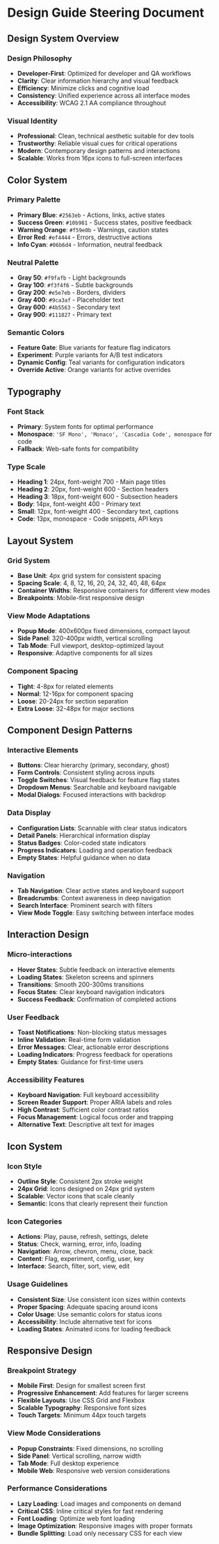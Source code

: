 # Design Guide Steering Document

## Design System Overview

### Design Philosophy

- **Developer-First**: Optimized for developer and QA workflows
- **Clarity**: Clear information hierarchy and visual feedback
- **Efficiency**: Minimize clicks and cognitive load
- **Consistency**: Unified experience across all interface modes
- **Accessibility**: WCAG 2.1 AA compliance throughout

### Visual Identity

- **Professional**: Clean, technical aesthetic suitable for dev tools
- **Trustworthy**: Reliable visual cues for critical operations
- **Modern**: Contemporary design patterns and interactions
- **Scalable**: Works from 16px icons to full-screen interfaces

## Color System

### Primary Palette

- **Primary Blue**: `#2563eb` - Actions, links, active states
- **Success Green**: `#10b981` - Success states, positive feedback
- **Warning Orange**: `#f59e0b` - Warnings, caution states
- **Error Red**: `#ef4444` - Errors, destructive actions
- **Info Cyan**: `#06b6d4` - Information, neutral feedback

### Neutral Palette

- **Gray 50**: `#f9fafb` - Light backgrounds
- **Gray 100**: `#f3f4f6` - Subtle backgrounds
- **Gray 200**: `#e5e7eb` - Borders, dividers
- **Gray 400**: `#9ca3af` - Placeholder text
- **Gray 600**: `#4b5563` - Secondary text
- **Gray 900**: `#111827` - Primary text

### Semantic Colors

- **Feature Gate**: Blue variants for feature flag indicators
- **Experiment**: Purple variants for A/B test indicators
- **Dynamic Config**: Teal variants for configuration indicators
- **Override Active**: Orange variants for active overrides

## Typography

### Font Stack

- **Primary**: System fonts for optimal performance
- **Monospace**: `'SF Mono', 'Monaco', 'Cascadia Code', monospace` for code
- **Fallback**: Web-safe fonts for compatibility

### Type Scale

- **Heading 1**: 24px, font-weight 700 - Main page titles
- **Heading 2**: 20px, font-weight 600 - Section headers
- **Heading 3**: 18px, font-weight 600 - Subsection headers
- **Body**: 14px, font-weight 400 - Primary text
- **Small**: 12px, font-weight 400 - Secondary text, captions
- **Code**: 13px, monospace - Code snippets, API keys

## Layout System

### Grid System

- **Base Unit**: 4px grid system for consistent spacing
- **Spacing Scale**: 4, 8, 12, 16, 20, 24, 32, 40, 48, 64px
- **Container Widths**: Responsive containers for different view modes
- **Breakpoints**: Mobile-first responsive design

### View Mode Adaptations

- **Popup Mode**: 400x600px fixed dimensions, compact layout
- **Side Panel**: 320-400px width, vertical scrolling
- **Tab Mode**: Full viewport, desktop-optimized layout
- **Responsive**: Adaptive components for all sizes

### Component Spacing

- **Tight**: 4-8px for related elements
- **Normal**: 12-16px for component spacing
- **Loose**: 20-24px for section separation
- **Extra Loose**: 32-48px for major sections

## Component Design Patterns

### Interactive Elements

- **Buttons**: Clear hierarchy (primary, secondary, ghost)
- **Form Controls**: Consistent styling across inputs
- **Toggle Switches**: Visual feedback for feature flag states
- **Dropdown Menus**: Searchable and keyboard navigable
- **Modal Dialogs**: Focused interactions with backdrop

### Data Display

- **Configuration Lists**: Scannable with clear status indicators
- **Detail Panels**: Hierarchical information display
- **Status Badges**: Color-coded state indicators
- **Progress Indicators**: Loading and operation feedback
- **Empty States**: Helpful guidance when no data

### Navigation

- **Tab Navigation**: Clear active states and keyboard support
- **Breadcrumbs**: Context awareness in deep navigation
- **Search Interface**: Prominent search with filters
- **View Mode Toggle**: Easy switching between interface modes

## Interaction Design

### Micro-interactions

- **Hover States**: Subtle feedback on interactive elements
- **Loading States**: Skeleton screens and spinners
- **Transitions**: Smooth 200-300ms transitions
- **Focus States**: Clear keyboard navigation indicators
- **Success Feedback**: Confirmation of completed actions

### User Feedback

- **Toast Notifications**: Non-blocking status messages
- **Inline Validation**: Real-time form validation
- **Error Messages**: Clear, actionable error descriptions
- **Loading Indicators**: Progress feedback for operations
- **Empty States**: Guidance for first-time users

### Accessibility Features

- **Keyboard Navigation**: Full keyboard accessibility
- **Screen Reader Support**: Proper ARIA labels and roles
- **High Contrast**: Sufficient color contrast ratios
- **Focus Management**: Logical focus order and trapping
- **Alternative Text**: Descriptive alt text for images

## Icon System

### Icon Style

- **Outline Style**: Consistent 2px stroke weight
- **24px Grid**: Icons designed on 24px grid system
- **Scalable**: Vector icons that scale cleanly
- **Semantic**: Icons that clearly represent their function

### Icon Categories

- **Actions**: Play, pause, refresh, settings, delete
- **Status**: Check, warning, error, info, loading
- **Navigation**: Arrow, chevron, menu, close, back
- **Content**: Flag, experiment, config, user, key
- **Interface**: Search, filter, sort, view, edit

### Usage Guidelines

- **Consistent Size**: Use consistent icon sizes within contexts
- **Proper Spacing**: Adequate spacing around icons
- **Color Usage**: Use semantic colors for status icons
- **Accessibility**: Include alternative text for icons
- **Loading States**: Animated icons for loading feedback

## Responsive Design

### Breakpoint Strategy

- **Mobile First**: Design for smallest screen first
- **Progressive Enhancement**: Add features for larger screens
- **Flexible Layouts**: Use CSS Grid and Flexbox
- **Scalable Typography**: Responsive font sizes
- **Touch Targets**: Minimum 44px touch targets

### View Mode Considerations

- **Popup Constraints**: Fixed dimensions, no scrolling
- **Side Panel**: Vertical scrolling, narrow width
- **Tab Mode**: Full desktop experience
- **Mobile Web**: Responsive web version considerations

### Performance Considerations

- **Lazy Loading**: Load images and components on demand
- **Critical CSS**: Inline critical styles for fast rendering
- **Font Loading**: Optimize web font loading
- **Image Optimization**: Responsive images with proper formats
- **Bundle Splitting**: Load only necessary CSS for each view
